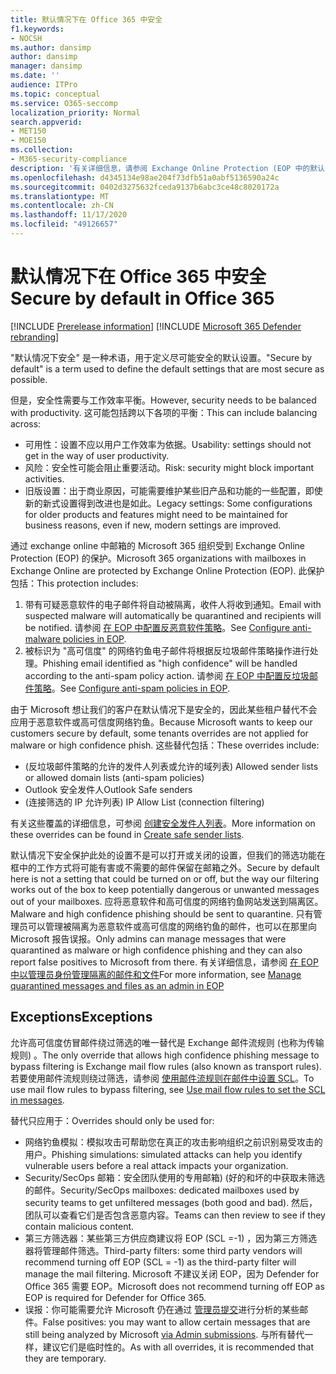 ```yaml
---
title: 默认情况下在 Office 365 中安全
f1.keywords:
- NOCSH
ms.author: dansimp
author: dansimp
manager: dansimp
ms.date: ''
audience: ITPro
ms.topic: conceptual
ms.service: O365-seccomp
localization_priority: Normal
search.appverid:
- MET150
- MOE150
ms.collection:
- M365-security-compliance
description: '有关详细信息，请参阅 Exchange Online Protection (EOP 中的默认安全设置) '
ms.openlocfilehash: d4345134e98ae204f73dfb51a0abf5136590a24c
ms.sourcegitcommit: 0402d3275632fceda9137b6abc3ce48c8020172a
ms.translationtype: MT
ms.contentlocale: zh-CN
ms.lasthandoff: 11/17/2020
ms.locfileid: "49126657"
---
```

# <a name="secure-by-default-in-office-365"></a><span data-ttu-id="0ae14-103">默认情况下在 Office 365 中安全</span><span class="sxs-lookup"><span data-stu-id="0ae14-103">Secure by default in Office 365</span></span>

[!INCLUDE [Prerelease information](../includes/prerelease.md)]
[!INCLUDE [Microsoft 365 Defender rebranding](../includes/microsoft-defender-for-office.md)]

<span data-ttu-id="0ae14-104">"默认情况下安全" 是一种术语，用于定义尽可能安全的默认设置。</span><span class="sxs-lookup"><span data-stu-id="0ae14-104">"Secure by default" is a term used to define the default settings that are most secure as possible.</span></span>

<span data-ttu-id="0ae14-105">但是，安全性需要与工作效率平衡。</span><span class="sxs-lookup"><span data-stu-id="0ae14-105">However, security needs to be balanced with productivity.</span></span> <span data-ttu-id="0ae14-106">这可能包括跨以下各项的平衡：</span><span class="sxs-lookup"><span data-stu-id="0ae14-106">This can include balancing across:</span></span>

- <span data-ttu-id="0ae14-107">可用性：设置不应以用户工作效率为依据。</span><span class="sxs-lookup"><span data-stu-id="0ae14-107">Usability: settings should not get in the way of user productivity.</span></span>
- <span data-ttu-id="0ae14-108">风险：安全性可能会阻止重要活动。</span><span class="sxs-lookup"><span data-stu-id="0ae14-108">Risk: security might block important activities.</span></span>
- <span data-ttu-id="0ae14-109">旧版设置：出于商业原因，可能需要维护某些旧产品和功能的一些配置，即使新的新式设置得到改进也是如此。</span><span class="sxs-lookup"><span data-stu-id="0ae14-109">Legacy settings: Some configurations for older products and features might need to be maintained for business reasons, even if new, modern settings are improved.</span></span>

<span data-ttu-id="0ae14-110">通过 exchange online 中邮箱的 Microsoft 365 组织受到 Exchange Online Protection (EOP) 的保护。</span><span class="sxs-lookup"><span data-stu-id="0ae14-110">Microsoft 365 organizations with mailboxes in Exchange Online are protected by Exchange Online Protection (EOP).</span></span> <span data-ttu-id="0ae14-111">此保护包括：</span><span class="sxs-lookup"><span data-stu-id="0ae14-111">This protection includes:</span></span>

1. <span data-ttu-id="0ae14-112">带有可疑恶意软件的电子邮件将自动被隔离，收件人将收到通知。</span><span class="sxs-lookup"><span data-stu-id="0ae14-112">Email with suspected malware will automatically be quarantined and recipients will be notified.</span></span> <span data-ttu-id="0ae14-113">请参阅 [在 EOP 中配置反恶意软件策略](configure-anti-malware-policies.md)。</span><span class="sxs-lookup"><span data-stu-id="0ae14-113">See [Configure anti-malware policies in EOP](configure-anti-malware-policies.md).</span></span>
1. <span data-ttu-id="0ae14-114">被标识为 "高可信度" 的网络钓鱼电子邮件将根据反垃圾邮件策略操作进行处理。</span><span class="sxs-lookup"><span data-stu-id="0ae14-114">Phishing email identified as "high confidence" will be handled according to the anti-spam policy action.</span></span> <span data-ttu-id="0ae14-115">请参阅 [在 EOP 中配置反垃圾邮件策略](configure-your-spam-filter-policies.md)。</span><span class="sxs-lookup"><span data-stu-id="0ae14-115">See [Configure anti-spam policies in EOP](configure-your-spam-filter-policies.md).</span></span>

<span data-ttu-id="0ae14-116">由于 Microsoft 想让我们的客户在默认情况下是安全的，因此某些租户替代不会应用于恶意软件或高可信度网络钓鱼。</span><span class="sxs-lookup"><span data-stu-id="0ae14-116">Because Microsoft wants to keep our customers secure by default, some tenants overrides are not applied for malware or high confidence phish.</span></span> <span data-ttu-id="0ae14-117">这些替代包括：</span><span class="sxs-lookup"><span data-stu-id="0ae14-117">These overrides include:</span></span>

- <span data-ttu-id="0ae14-118"> (反垃圾邮件策略的允许的发件人列表或允许的域列表) </span><span class="sxs-lookup"><span data-stu-id="0ae14-118">Allowed sender lists or allowed domain lists (anti-spam policies)</span></span>
- <span data-ttu-id="0ae14-119">Outlook 安全发件人</span><span class="sxs-lookup"><span data-stu-id="0ae14-119">Outlook Safe senders</span></span>
- <span data-ttu-id="0ae14-120"> (连接筛选的 IP 允许列表) </span><span class="sxs-lookup"><span data-stu-id="0ae14-120">IP Allow List (connection filtering)</span></span>

<span data-ttu-id="0ae14-121">有关这些覆盖的详细信息，可参阅 [创建安全发件人列表](https://docs.microsoft.com/microsoft-365/security/office-365-security/create-safe-sender-lists-in-office-365)。</span><span class="sxs-lookup"><span data-stu-id="0ae14-121">More information on these overrides can be found in [Create safe sender lists](https://docs.microsoft.com/microsoft-365/security/office-365-security/create-safe-sender-lists-in-office-365).</span></span>

<span data-ttu-id="0ae14-122">默认情况下安全保护此处的设置不是可以打开或关闭的设置，但我们的筛选功能在框中的工作方式将可能有害或不需要的邮件保留在邮箱之外。</span><span class="sxs-lookup"><span data-stu-id="0ae14-122">Secure by default here is not a setting that could be turned on or off, but the way our filtering works out of the box to keep potentially dangerous or unwanted messages out of your mailboxes.</span></span> <span data-ttu-id="0ae14-123">应将恶意软件和高可信度的网络钓鱼网站发送到隔离区。</span><span class="sxs-lookup"><span data-stu-id="0ae14-123">Malware and high confidence phishing should be sent to quarantine.</span></span> <span data-ttu-id="0ae14-124">只有管理员可以管理被隔离为恶意软件或高可信度的网络钓鱼的邮件，也可以在那里向 Microsoft 报告误报。</span><span class="sxs-lookup"><span data-stu-id="0ae14-124">Only admins can manage messages that were quarantined as malware or high confidence phishing and they can also report false positives to Microsoft from there.</span></span> <span data-ttu-id="0ae14-125">有关详细信息，请参阅 [在 EOP 中以管理员身份管理隔离的邮件和文件](manage-quarantined-messages-and-files.md)</span><span class="sxs-lookup"><span data-stu-id="0ae14-125">For more information, see [Manage quarantined messages and files as an admin in EOP](manage-quarantined-messages-and-files.md)</span></span>

## <a name="exceptions"></a><span data-ttu-id="0ae14-126">Exceptions</span><span class="sxs-lookup"><span data-stu-id="0ae14-126">Exceptions</span></span>

<span data-ttu-id="0ae14-127">允许高可信度仿冒邮件绕过筛选的唯一替代是 Exchange 邮件流规则 (也称为传输规则) 。</span><span class="sxs-lookup"><span data-stu-id="0ae14-127">The only override that allows high confidence phishing message to bypass filtering is Exchange mail flow rules (also known as transport rules).</span></span> <span data-ttu-id="0ae14-128">若要使用邮件流规则绕过筛选，请参阅 [使用邮件流规则在邮件中设置 SCL](use-mail-flow-rules-to-set-the-spam-confidence-level-scl-in-messages.md)。</span><span class="sxs-lookup"><span data-stu-id="0ae14-128">To use mail flow rules to bypass filtering, see [Use mail flow rules to set the SCL in messages](use-mail-flow-rules-to-set-the-spam-confidence-level-scl-in-messages.md).</span></span>

<span data-ttu-id="0ae14-129">替代只应用于：</span><span class="sxs-lookup"><span data-stu-id="0ae14-129">Overrides should only be used for:</span></span>

- <span data-ttu-id="0ae14-130">网络钓鱼模拟：模拟攻击可帮助您在真正的攻击影响组织之前识别易受攻击的用户。</span><span class="sxs-lookup"><span data-stu-id="0ae14-130">Phishing simulations: simulated attacks can help you identify vulnerable users before a real attack impacts your organization.</span></span>
- <span data-ttu-id="0ae14-131">Security/SecOps 邮箱：安全团队使用的专用邮箱)  (好的和坏的中获取未筛选的邮件。</span><span class="sxs-lookup"><span data-stu-id="0ae14-131">Security/SecOps mailboxes: dedicated mailboxes used by security teams to get unfiltered messages (both good and bad).</span></span> <span data-ttu-id="0ae14-132">然后，团队可以查看它们是否包含恶意内容。</span><span class="sxs-lookup"><span data-stu-id="0ae14-132">Teams can then review to see if they contain malicious content.</span></span>
- <span data-ttu-id="0ae14-133">第三方筛选器：某些第三方供应商建议将 EOP (SCL =-1) ，因为第三方筛选器将管理邮件筛选。</span><span class="sxs-lookup"><span data-stu-id="0ae14-133">Third-party filters: some third party vendors will recommend turning off EOP (SCL = -1) as the third-party filter will manage the mail filtering.</span></span> <span data-ttu-id="0ae14-134">Microsoft 不建议关闭 EOP，因为 Defender for Office 365 需要 EOP。</span><span class="sxs-lookup"><span data-stu-id="0ae14-134">Microsoft does not recommend turning off EOP as EOP is required for Defender for Office 365.</span></span>
- <span data-ttu-id="0ae14-135">误报：你可能需要允许 Microsoft 仍在通过 [管理员提交](admin-submission.md)进行分析的某些邮件。</span><span class="sxs-lookup"><span data-stu-id="0ae14-135">False positives: you may want to allow certain messages that are still being analyzed by Microsoft [via Admin submissions](admin-submission.md).</span></span> <span data-ttu-id="0ae14-136">与所有替代一样，建议它们是临时性的。</span><span class="sxs-lookup"><span data-stu-id="0ae14-136">As with all overrides, it is recommended that they are temporary.</span></span>
